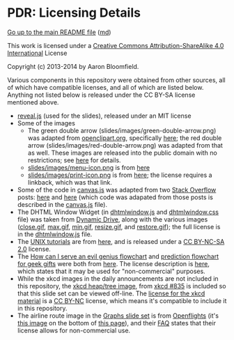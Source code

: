 PDR: Licensing Details
======================

[Go up to the main README file](README.html) ([md](README.md))

This work is licensed under a [Creative Commons Attribution-ShareAlike 4.0 International](http://creativecommons.org/licenses/by-sa/4.0/) License

Copyright (c) 2013-2014 by Aaron Bloomfield.

Various components in this repository were obtained from other sources, all of which have compatible licenses, and all of which are listed below.  Anything not listed below is released under the CC BY-SA license mentioned above.

- [reveal.js](https://github.com/hakimel/reveal.js/) (used for the slides), released under an MIT license
- Some of the images
  - The green double arrow (slides/images/green-double-arrow.png) was adapted from [openclipart.org](http://openclipart.org), specifically [here](http://openclipart.org/detail/3677/arrow-left-right-by-torfnase); the red double arrow (slides/images/red-double-arrow.png) was adapted from that as well.  These images are released into the public domain with no restrictions; see [here](http://openclipart.org/share) for details.
  - [slides/images/menu-icon.png](slides/images/menu-icon.png) is from [here](http://androgeek.com/wp-content/uploads/2010/03/android-free-menu-icon-set.png)
  - [slides/images/print-icon.png](slides/images/print-icon.png) is from [here](http://www.iconarchive.com/show/icons8-metro-style-icons-by-visualpharm/Very-Basic-Print-icon.html); the license requires a linkback, which was that link.
- Some of the code in [canvas.js](slides/js/canvas.js) was adapted from two [Stack Overflow](http://stackoverflow.com/) posts: [here](http://stackoverflow.com/questions/2368784/draw-by-mouse-with-html5-canvas) and [here](http://stackoverflow.com/questions/4037212/html-canvas-full-screen) (which code was adapated from those posts is described in the [canvas.js](slides/js/canvas.js) file).
- The DHTML Window Widget (in [dhtmlwindow.js](slides/js/dhtmlwindow.js) and [dhtmlwindow.css](slides/css/dhtmlwindow.css) file) was taken from [Dynamic Drive](http://www.dynamicdrive.com), along with the various images ([close.gif](slides/images/close.gif), [max.gif](slides/images/max.gif), [min.gif](slides/images/min.gif), [resize.gif](slides/images/resize.gif), and [restore.gif](slides/images/restore.gif)); the full license is in the [dhtmlwindow.js](slides/js/dhtmlwindow.js) file.
- The [UNIX tutorials](tutorials/03-04-more-unix/index.html) are from [here](http://www.ee.surrey.ac.uk/Teaching/Unix/), and is released under a [CC BY-NC-SA 2.0](http://creativecommons.org/licenses/by-nc-sa/2.0/) license.
- The [How can I serve an evil genius flowchart](slides/images/06-trees/evil-genius-flowchart.gif) and [prediction flowchart for geek gifts](slides/images/12-graphs/geek-gift-flowchart.gif) were both from [here](http://ars.userfriendly.org/cartoons/?id=20100829).  The license description is [here](http://www.userfriendly.org/archivist/gallery/games.html), which states that it may be used for "non-commercial" purposes.
- While the xkcd images in the daily announcements are not included in this repository, the [xkcd heap/tree image](slides/images/11-heaps-huffman/tree.png), from [xkcd #835](http://xkcd.com/835) is included so that this slide set can be viewed off-line.  The [license for the xkcd material](http://xkcd.com/license.html) is a [CC BY-NC](http://creativecommons.org/licenses/by-nc/2.5/) license, which means it's compatible to include it in this repository.
- The airline route image in the [Graphs slide set](slides/12-graphs.html) is from [Openflights](http://openflights.org) (it's [this image](http://openflights.org/demo/openflights-routedb-2048.png) on the bottom of [this page](http://openflights.org/data.html)), and their [FAQ](http://openflights.org/faq) states that their license allows for non-commercial use.
